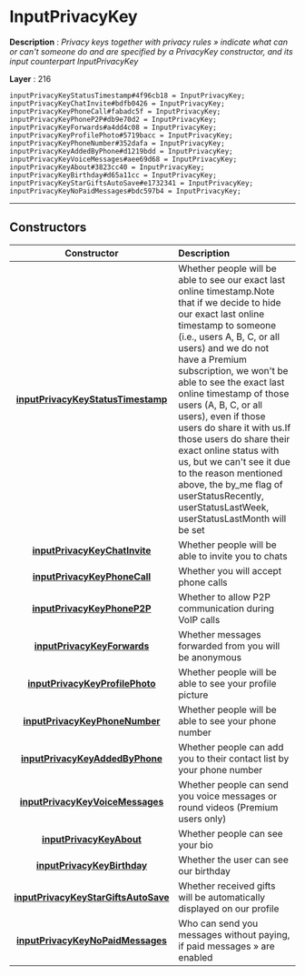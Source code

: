 # InputPrivacyKey

**Description** : *Privacy keys together with privacy rules &raquo; indicate what can or can&#039;t someone do and are specified by a PrivacyKey constructor, and its input counterpart InputPrivacyKey*

**Layer** : 216

```tl
inputPrivacyKeyStatusTimestamp#4f96cb18 = InputPrivacyKey;
inputPrivacyKeyChatInvite#bdfb0426 = InputPrivacyKey;
inputPrivacyKeyPhoneCall#fabadc5f = InputPrivacyKey;
inputPrivacyKeyPhoneP2P#db9e70d2 = InputPrivacyKey;
inputPrivacyKeyForwards#a4dd4c08 = InputPrivacyKey;
inputPrivacyKeyProfilePhoto#5719bacc = InputPrivacyKey;
inputPrivacyKeyPhoneNumber#352dafa = InputPrivacyKey;
inputPrivacyKeyAddedByPhone#d1219bdd = InputPrivacyKey;
inputPrivacyKeyVoiceMessages#aee69d68 = InputPrivacyKey;
inputPrivacyKeyAbout#3823cc40 = InputPrivacyKey;
inputPrivacyKeyBirthday#d65a11cc = InputPrivacyKey;
inputPrivacyKeyStarGiftsAutoSave#e1732341 = InputPrivacyKey;
inputPrivacyKeyNoPaidMessages#bdc597b4 = InputPrivacyKey;
```

---

## Constructors

| Constructor | Description |
| :---: | :--- |
| [**inputPrivacyKeyStatusTimestamp**](constructor/inputPrivacyKeyStatusTimestamp) | Whether people will be able to see our exact last online timestamp.Note that if we decide to hide our exact last online timestamp to someone (i.e., users A, B, C, or all users) and we do not have a Premium subscription, we won't be able to see the exact last online timestamp of those users (A, B, C, or all users), even if those users do share it with us.If those users do share their exact online status with us, but we can't see it due to the reason mentioned above, the by_me flag of userStatusRecently, userStatusLastWeek, userStatusLastMonth will be set |
| [**inputPrivacyKeyChatInvite**](constructor/inputPrivacyKeyChatInvite) | Whether people will be able to invite you to chats |
| [**inputPrivacyKeyPhoneCall**](constructor/inputPrivacyKeyPhoneCall) | Whether you will accept phone calls |
| [**inputPrivacyKeyPhoneP2P**](constructor/inputPrivacyKeyPhoneP2P) | Whether to allow P2P communication during VoIP calls |
| [**inputPrivacyKeyForwards**](constructor/inputPrivacyKeyForwards) | Whether messages forwarded from you will be anonymous |
| [**inputPrivacyKeyProfilePhoto**](constructor/inputPrivacyKeyProfilePhoto) | Whether people will be able to see your profile picture |
| [**inputPrivacyKeyPhoneNumber**](constructor/inputPrivacyKeyPhoneNumber) | Whether people will be able to see your phone number |
| [**inputPrivacyKeyAddedByPhone**](constructor/inputPrivacyKeyAddedByPhone) | Whether people can add you to their contact list by your phone number |
| [**inputPrivacyKeyVoiceMessages**](constructor/inputPrivacyKeyVoiceMessages) | Whether people can send you voice messages or round videos (Premium users only) |
| [**inputPrivacyKeyAbout**](constructor/inputPrivacyKeyAbout) | Whether people can see your bio |
| [**inputPrivacyKeyBirthday**](constructor/inputPrivacyKeyBirthday) | Whether the user can see our birthday |
| [**inputPrivacyKeyStarGiftsAutoSave**](constructor/inputPrivacyKeyStarGiftsAutoSave) | Whether received gifts will be automatically displayed on our profile |
| [**inputPrivacyKeyNoPaidMessages**](constructor/inputPrivacyKeyNoPaidMessages) | Who can send you messages without paying, if paid messages » are enabled |